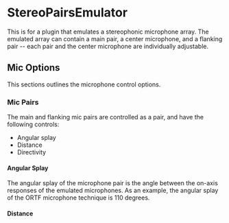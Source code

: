 # StereoPairsEmulator

This is for a plugin that emulates a stereophonic microphone array. The emulated array can contain a main pair, a center microphone, and a flanking pair -- each pair and the center microphone are individually adjustable.

## Mic Options

This sections outlines the microphone control options.

### Mic Pairs

The main and flanking mic pairs are controlled as a pair, and have the following controls:

* Angular splay
* Distance
* Directivity

#### Angular Splay

The angular splay of the microphone pair is the angle between the on-axis responses of the emulated microphones. As an example, the angular splay of the ORTF microphone technique is 110 degrees.

#### Distance

